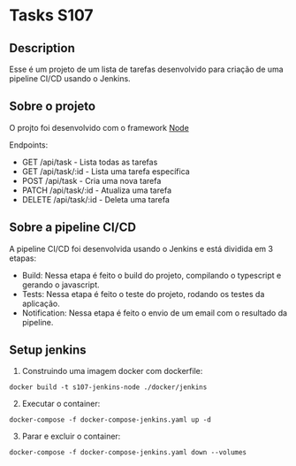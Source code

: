 # Tasks S107

## Description

Esse é um projeto de um lista de tarefas desenvolvido para criação de uma pipeline CI/CD usando o Jenkins.

## Sobre o projeto

O projto foi desenvolvido com o framework [Node](https://nodejs.org/en/)

Endpoints:

- GET /api/task - Lista todas as tarefas
- GET /api/task/:id - Lista uma tarefa específica
- POST /api/task - Cria uma nova tarefa
- PATCH /api/task/:id - Atualiza uma tarefa
- DELETE /api/task/:id - Deleta uma tarefa

## Sobre a pipeline CI/CD

A pipeline CI/CD foi desenvolvida usando o Jenkins e está dividida em 3 etapas:

- Build: Nessa etapa é feito o build do projeto, compilando o typescript e gerando o javascript.
- Tests: Nessa etapa é feito o teste do projeto, rodando os testes da aplicação.
- Notification: Nessa etapa é feito o envio de um email com o resultado da pipeline.

## Setup jenkins

1. Construindo uma imagem docker com dockerfile:
```
docker build -t s107-jenkins-node ./docker/jenkins 
```

2. Executar o container:
```
docker-compose -f docker-compose-jenkins.yaml up -d
```

3. Parar e excluir o container:
```
docker-compose -f docker-compose-jenkins.yaml down --volumes
```
